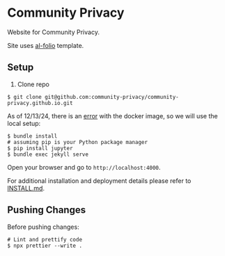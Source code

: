 # Community Privacy

Website for Community Privacy.

Site uses [al-folio](https://github.com/alshedivat/al-folio) template.

## Setup

1. Clone repo

```
$ git clone git@github.com:community-privacy/community-privacy.github.io.git
```

As of 12/13/24, there is an [error](https://github.com/alshedivat/al-folio/issues/2880) with the docker image, so we will use the local setup:

```
$ bundle install
# assuming pip is your Python package manager
$ pip install jupyter
$ bundle exec jekyll serve
```

Open your browser and go to `http://localhost:4000`.

For additional installation and deployment details please refer to [INSTALL.md](INSTALL.md).

## Pushing Changes

Before pushing changes:

```
# Lint and prettify code
$ npx prettier --write .
```
